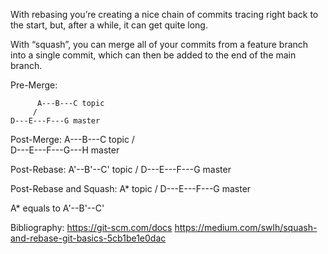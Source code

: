 With rebasing you’re creating a nice chain of commits tracing right back to the start, but, after a while, it can get quite long. 

With “squash”, you can merge all of your commits from a feature branch into a single commit, which can then be added to the end of the main branch.


Pre-Merge:

          A---B---C topic
         /
    D---E---F---G master


Post-Merge:
	      A---B---C topic
	     /         \
    D---E---F---G---H master


Post-Rebase:
                  A'--B'--C' topic
                 /
    D---E---F---G master


Post-Rebase and Squash:
                   A* topic
                 /
    D---E---F---G master


A* equals to A'--B'--C'

Bibliography: https://git-scm.com/docs
https://medium.com/swlh/squash-and-rebase-git-basics-5cb1be1e0dac